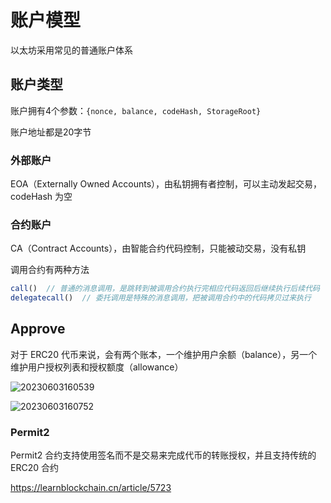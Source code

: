 # 账户模型

以太坊采用常见的普通账户体系

## 账户类型

账户拥有4个参数：`{nonce, balance, codeHash, StorageRoot}`

账户地址都是20字节

### 外部账户

EOA（Externally Owned Accounts），由私钥拥有者控制，可以主动发起交易，codeHash 为空

### 合约账户

CA（Contract Accounts），由智能合约代码控制，只能被动交易，没有私钥

调用合约有两种方法

```js
call()  // 普通的消息调用，是跳转到被调用合约执行完相应代码返回后继续执行后续代码
delegatecall()  // 委托调用是特殊的消息调用，把被调用合约中的代码拷贝过来执行
```

## Approve

对于 ERC20 代币来说，会有两个账本，一个维护用户余额（balance），另一个维护用户授权列表和授权额度（allowance）

![20230603160539](http://image.zuoright.com/20230603160539.png)

![20230603160752](http://image.zuoright.com/20230603160752.png)

### Permit2

Permit2 合约支持使用签名而不是交易来完成代币的转账授权，并且支持传统的 ERC20 合约

<https://learnblockchain.cn/article/5723>
